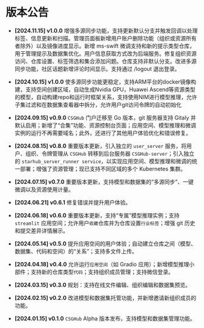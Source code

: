 # 版本公告

- **[2024.11.15] v1.0.0**
  增强多源同步功能，支持更新默认分支并触发回调以处理标签、信息更新和扫描。管理员面板新增用户账户删除功能（组织或资源所有者除外）以及镜像进度显示。新增 ms-swift 微调支持和新的提示类型仓库，用于管理提示及数据集优化。用户信息获取方式改为后端服务。修复组织资源访问、仓库设置、标签筛选和集合添加问题。仓库支持非默认分支。改进多源同步功能，社区话题新增评论时间显示。支持通过 /logout 退出登录。
- **[2024.10.15] v1.0.0**
  使多源同步功能更稳定，支持ARM平台的docker镜像构建，支持空间创建区域，自动生成Nvidia GPU，Huawei Ascend等资源类型的模型，自动构建repo和运行时框架关系，支持使用NIM进行模型推理，允许子集过滤和在数据集查看器中拆分，允许用户git访问令牌的自动初始化

- **[2024.09.15] v0.9.0**
  `CSGHub` 门户迁移至 Go 版本，git 服务器支持 Gitaly 并默认启用；新增了“合集”功能、资源控制台页面；应用空间、模型推理和微调实例的运行不再需要域名；此外，还进行了其他用户体验优化和错误修复。

- **[2024.08.15] v0.8.0**
  重要版本更新，引入独立的 `user_server` 服务，将用户、组织、令牌管理从 `CSGHub` 转移到后台服务器 `CSGHub-server`；引入独立的 `starhub_server_runner service`，以实现应用空间、模型推理和微调的统一部署；增强了资源管理；现已支持不同区域的多个 Kubernetes 集群。

- **[2024.07.15] v0.7.0**
  重要版本更新，支持模型和数据集的“多源同步”、一键微调以及资源使用计量。

- **[2024.06.21] v0.6.1**
  修复错误并提升用户体验。

- **[2024.06.18] v0.6.0**
  重要版本更新，支持“专属”模型推理实例；支持 `streamlit` 应用空间；允许用户`收藏`仓库并为仓库设置`行业标签`；增强 git 历史和提交差异详情展示。

- **[2024.05.14] v0.5.0**
  提升应用空间的用户体验；自动建立仓库之间（模型、数据集、代码和空间）的“关系”；支持多文件上传。

- **[2024.04.18] v0.4.0**
  允许运行`应用空间`（如 Gradio 应用）；新增模型推理小部件；支持新的仓库类型`代码`；支持组织成员管理；支持微信登录。

- **[2024.03.15] v0.3.0**
  规划：支持在线文件编辑、组织编辑和数据集预览。

- **[2024.02.15] v0.2.0**
  改进模型和数据集托管功能，并新增邀请新组织成员的功能。

- **[2024.01.15] v0.1.0**
  `CSGHub` Alpha 版本发布，支持模型和数据集管理功能。
